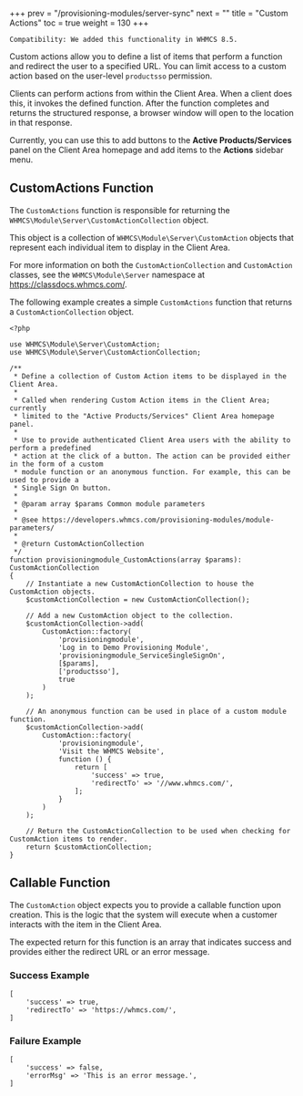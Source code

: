 +++
prev = "/provisioning-modules/server-sync"
next = ""
title = "Custom Actions"
toc = true
weight = 130
+++

`Compatibility: We added this functionality in WHMCS 8.5.`

Custom actions allow you to define a list of items that perform a function and redirect the user to a specified URL. You can limit access to a custom action based on the user-level `productsso` permission.

Clients can perform actions from within the Client Area. When a client does this, it invokes the defined function. After the function completes and returns the structured response, a browser window will open to the location in that response.

Currently, you can use this to add buttons to the **Active Products/Services** panel on the Client Area homepage and add items to the **Actions** sidebar menu.

## CustomActions Function

The `CustomActions` function is responsible for returning the `WHMCS\Module\Server\CustomActionCollection` object.

This object is a collection of `WHMCS\Module\Server\CustomAction` objects that represent each individual item to display in the Client Area.

For more information on both the `CustomActionCollection` and `CustomAction` classes, see the `WHMCS\Module\Server` namespace at https://classdocs.whmcs.com/.

The following example creates a simple `CustomActions` function that returns a `CustomActionCollection` object.

```
<?php

use WHMCS\Module\Server\CustomAction;
use WHMCS\Module\Server\CustomActionCollection;

/**
 * Define a collection of Custom Action items to be displayed in the Client Area.
 *
 * Called when rendering Custom Action items in the Client Area; currently
 * limited to the "Active Products/Services" Client Area homepage panel.
 *
 * Use to provide authenticated Client Area users with the ability to perform a predefined
 * action at the click of a button. The action can be provided either in the form of a custom
 * module function or an anonymous function. For example, this can be used to provide a
 * Single Sign On button.
 *
 * @param array $params Common module parameters
 *
 * @see https://developers.whmcs.com/provisioning-modules/module-parameters/
 *
 * @return CustomActionCollection
 */
function provisioningmodule_CustomActions(array $params): CustomActionCollection
{
    // Instantiate a new CustomActionCollection to house the CustomAction objects.
    $customActionCollection = new CustomActionCollection();

    // Add a new CustomAction object to the collection.
    $customActionCollection->add(
        CustomAction::factory(
            'provisioningmodule',
            'Log in to Demo Provisioning Module',
            'provisioningmodule_ServiceSingleSignOn',
            [$params],
            ['productsso'],
            true
        )
    );

    // An anonymous function can be used in place of a custom module function.
    $customActionCollection->add(
        CustomAction::factory(
            'provisioningmodule',
            'Visit the WHMCS Website',
            function () {
                return [
                    'success' => true,
                    'redirectTo' => '//www.whmcs.com/',
                ];
            }
        )
    );

    // Return the CustomActionCollection to be used when checking for CustomAction items to render.
    return $customActionCollection;
}
```

## Callable Function

The `CustomAction` object expects you to provide a callable function upon creation. This is the logic that the system will execute when a customer interacts with the item in the Client Area.

The expected return for this function is an array that indicates success and provides either the redirect URL or an error message.

### Success Example
```
[
	'success' => true,
	'redirectTo' => 'https://whmcs.com/',
]
```

### Failure Example
```
[
	'success' => false,
	'errorMsg' => 'This is an error message.',
]
```

